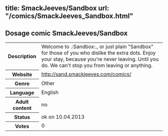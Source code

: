 title: SmackJeeves/Sandbox
url: "/comics/SmackJeeves_Sandbox.html"
---
Dosage comic SmackJeeves/Sandbox
-----------------------------------------

<table class="comicinfo">
<tr>
<th>Description</th><td>Welcome to .:Sandbox:., or just plain &quot;Sandbox&quot; for those of you who dislike the extra dots. Enjoy your stay, because you're never leaving. Until you do. We can't stop you from leaving or anything.</td>
</tr>
<tr>
<th>Website</th><td><a href="http://sand.smackjeeves.com/comics/">http://sand.smackjeeves.com/comics/</a></td>
</tr>
<tr>
<th>Genre</th><td>Other</td>
</tr>
<tr>
<th>Language</th><td>English</td>
</tr>
<tr>
<th>Adult content</th><td>no</td>
</tr>
<tr>
<th>Status</th><td>ok on 10.04.2013</td>
</tr>
<tr>
<th>Votes</th><td>0</div></td>
</tr>
</table>
